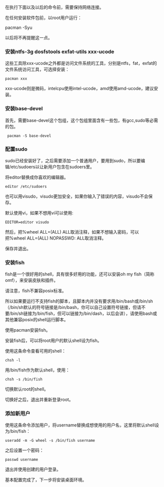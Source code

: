 在执行下面以及以后的命令前，需要保持网络连接。

在任何安装软件包前，以root用户运行：

pacman -Syu

以后将不再提醒这一点。

### 安装ntfs-3g dosfstools exfat-utils xxx-ucode

这些工具除xxx-ucode之外都是访问文件系统的工具，分别是ntfs，fat，exfat的文件系统访问工具，可选择安装：

`pacman xxx`

xxx-ucode则是微码，intelcpu使用intel-ucode，amd使用amd-ucode，建议安装。

### 安装base-devel

首先，需要base-devel这个包组，这个包组里面含有一些包，有gcc,sudo等必需的包。

` pacman -S base-devel`

### 配置sudo

sudo已经安装好了，之后需要添加一个普通用户，要用到sudo，所以要编辑/etc/sudoers以让新用户包含在sudoers里。

将editor替换成你喜欢的编辑器。

`editor /etc/sudoers`

也可以用visudo，visudo更加安全，如果你输入了错误的内容，visudo不会保存。

默认使用vi，如果不想用vi可以使用:

`EDITOR=editor visudo`

然后，把%wheel ALL=(ALL) ALL取消注释，如果不想输入密码，可以把%wheel ALL=(ALL) NOPASSWD: ALL取消注释。

保存并退出。

### 安装fish

fish是一个很好用的shell，具有很多好用的功能，还可以安装oh my fish（简称omf），来安装皮肤和插件。

请注意，fish不兼容posix标准。

所以如果要运行不支持fish的脚本，且脚本内并没有要求用/bin/bash或/bin/sh（/bin/sh默认的符号链接是/bin/bash，你可以自己设置符号链接，但请不要/bin/sh链接为/bin/fish，但可以链接为/bin/dash，以后会讲），请使用bash或其他兼容posix的shell运行脚本。

使用pacman安装fish。

安装fish后，可以将root用户的默认shell设为fish。

使用这条命令查看可用的shell：

`chsh -l`

用/bin/fish作为默认shell，使用：

`chsh -s /bin/fish`

切换默认root的shell。

切换好之后，退出并重新登录root。

### 添加新用户

使用这条命令添加用户，将username替换成想使用的用户名，这里将默认shell设为/bin/fish：

`useradd -m -G wheel -s /bin/fish username`

之后设置一个密码：

`passwd username`

退出并使用创建的用户登录。

基本配置完成了，下一步将安装桌面环境。
